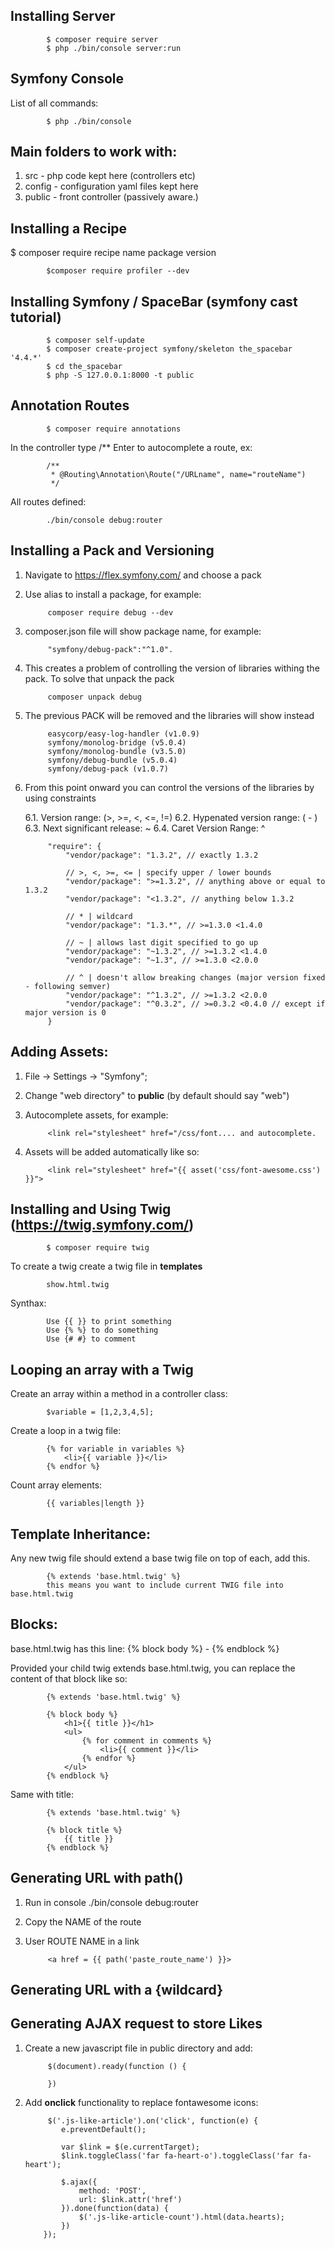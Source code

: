 Installing Server
-------------------------         
            
            $ composer require server
            $ php ./bin/console server:run
            
Symfony Console
-------------------------         

List of all commands:
 
            $ php ./bin/console
                    
Main folders to work with: 
-------------------------
1. src - php code kept here (controllers etc)
2. config - configuration yaml files kept here
3. public - front controller (passively aware.)

Installing a Recipe
-------------------------
$ composer require recipe name package version

            $composer require profiler --dev

Installing Symfony / SpaceBar (symfony cast tutorial)
-------------------------
            $ composer self-update
            $ composer create-project symfony/skeleton the_spacebar '4.4.*'
            $ cd the_spacebar
            $ php -S 127.0.0.1:8000 -t public

Annotation Routes
------------------------- 

            $ composer require annotations

In the controller type /** Enter to autocomplete a route, ex:
            
            /**
             * @Routing\Annotation\Route("/URLname", name="routeName")
             */

All routes defined:

            ./bin/console debug:router
            
            
Installing a Pack and Versioning
-------------------------
1. Navigate to https://flex.symfony.com/ and choose a pack
2. Use alias to install a package, for example:
            
            composer require debug --dev
            
3. composer.json file will show package name, for example:
            
            "symfony/debug-pack":"^1.0".
            
4. This creates a problem of controlling the version of libraries withing the pack. To solve that unpack the pack

            composer unpack debug
            
5. The previous PACK will be removed and the libraries will show instead

            easycorp/easy-log-handler (v1.0.9)
            symfony/monolog-bridge (v5.0.4)
            symfony/monolog-bundle (v3.5.0)
            symfony/debug-bundle (v5.0.4)
            symfony/debug-pack (v1.0.7)

6. From this point onward you can control the versions of the libraries by using constraints

    6.1. Version range: (>, >=, <, <=, !=)
    6.2. Hypenated version range: ( - ) 
    6.3. Next significant release: ~
    6.4. Caret Version Range: ^

            "require": {
                "vendor/package": "1.3.2", // exactly 1.3.2
            
                // >, <, >=, <= | specify upper / lower bounds
                "vendor/package": ">=1.3.2", // anything above or equal to 1.3.2
                "vendor/package": "<1.3.2", // anything below 1.3.2
            
                // * | wildcard
                "vendor/package": "1.3.*", // >=1.3.0 <1.4.0
            
                // ~ | allows last digit specified to go up
                "vendor/package": "~1.3.2", // >=1.3.2 <1.4.0
                "vendor/package": "~1.3", // >=1.3.0 <2.0.0
            
                // ^ | doesn't allow breaking changes (major version fixed - following semver)
                "vendor/package": "^1.3.2", // >=1.3.2 <2.0.0
                "vendor/package": "^0.3.2", // >=0.3.2 <0.4.0 // except if major version is 0
            }
                        
            
Adding Assets:
-------------------------
1. File -> Settings -> "Symfony";
2. Change "web directory" to <b>public</b> (by default should say "web")
3. Autocomplete assets, for example: 

            <link rel="stylesheet" href="/css/font.... and autocomplete.

4. Assets will be added automatically like so:
            
            <link rel="stylesheet" href="{{ asset('css/font-awesome.css') }}">

Installing and Using Twig (https://twig.symfony.com/)
-------------------------
            
            $ composer require twig
            
To create a twig create a twig file in <b>templates</b>
            
            show.html.twig

Synthax:

            Use {{ }} to print something
            Use {% %} to do something
            Use {# #} to comment

Looping an array with a Twig
-------------------------

Create an array within a method in a controller class:

            $variable = [1,2,3,4,5];

Create a loop in a twig file:
            
            {% for variable in variables %}
                <li>{{ variable }}</li>
            {% endfor %}
            
Count array elements:

            {{ variables|length }}
            
Template Inheritance:
-------------------------

Any new twig file should extend a base twig file on top of each, add this. 

            {% extends 'base.html.twig' %}      
            this means you want to include current TWIG file into base.html.twig  

Blocks:
-------------------------

base.html.twig has this line: {% block body %} - {% endblock %}

Provided your child twig extends base.html.twig, you can replace the content of that block like so:

            {% extends 'base.html.twig' %}
            
            {% block body %}
                <h1>{{ title }}</h1>
                <ul>
                    {% for comment in comments %}
                        <li>{{ comment }}</li>
                    {% endfor %}
                </ul>
            {% endblock %}
            
Same with title:

            {% extends 'base.html.twig' %}
            
            {% block title %}
                {{ title }}
            {% endblock %}

Generating URL with path()
-------------------------
1. Run in console ./bin/console debug:router
2. Copy the NAME of the route
3. User ROUTE NAME in a link

            <a href = {{ path('paste_route_name') }}>

Generating URL with a {wildcard}
-------------------------


Generating AJAX request to store Likes
-------------------------

1. Create a new javascript file in public directory and add:
            
            $(document).ready(function () {
            
            })
2. Add <b>onclick</b> functionality to replace fontawesome icons:

            $('.js-like-article').on('click', function(e) {
               e.preventDefault();
       
               var $link = $(e.currentTarget);
               $link.toggleClass('far fa-heart-o').toggleClass('far fa-heart');
       
               $.ajax({
                   method: 'POST',
                   url: $link.attr('href')
               }).done(function(data) {
                   $('.js-like-article-count').html(data.hearts);
               })
           });